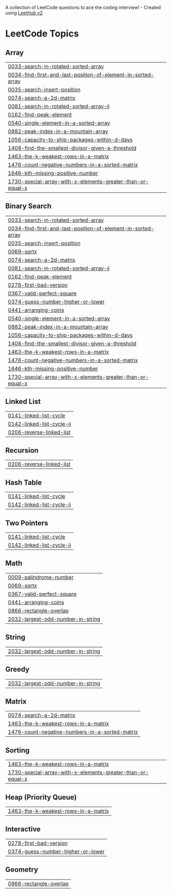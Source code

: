 A collection of LeetCode questions to ace the coding interview! - Created using [LeetHub v2](https://github.com/arunbhardwaj/LeetHub-2.0)
<!---LeetCode Topics Start-->
# LeetCode Topics
## Array
|  |
| ------- |
| [0033-search-in-rotated-sorted-array](https://github.com/yashgarg004/ADSA-Questions/tree/master/0033-search-in-rotated-sorted-array) |
| [0034-find-first-and-last-position-of-element-in-sorted-array](https://github.com/yashgarg004/ADSA-Questions/tree/master/0034-find-first-and-last-position-of-element-in-sorted-array) |
| [0035-search-insert-position](https://github.com/yashgarg004/ADSA-Questions/tree/master/0035-search-insert-position) |
| [0074-search-a-2d-matrix](https://github.com/yashgarg004/ADSA-Questions/tree/master/0074-search-a-2d-matrix) |
| [0081-search-in-rotated-sorted-array-ii](https://github.com/yashgarg004/ADSA-Questions/tree/master/0081-search-in-rotated-sorted-array-ii) |
| [0162-find-peak-element](https://github.com/yashgarg004/ADSA-Questions/tree/master/0162-find-peak-element) |
| [0540-single-element-in-a-sorted-array](https://github.com/yashgarg004/ADSA-Questions/tree/master/0540-single-element-in-a-sorted-array) |
| [0882-peak-index-in-a-mountain-array](https://github.com/yashgarg004/ADSA-Questions/tree/master/0882-peak-index-in-a-mountain-array) |
| [1056-capacity-to-ship-packages-within-d-days](https://github.com/yashgarg004/ADSA-Questions/tree/master/1056-capacity-to-ship-packages-within-d-days) |
| [1408-find-the-smallest-divisor-given-a-threshold](https://github.com/yashgarg004/ADSA-Questions/tree/master/1408-find-the-smallest-divisor-given-a-threshold) |
| [1463-the-k-weakest-rows-in-a-matrix](https://github.com/yashgarg004/ADSA-Questions/tree/master/1463-the-k-weakest-rows-in-a-matrix) |
| [1476-count-negative-numbers-in-a-sorted-matrix](https://github.com/yashgarg004/ADSA-Questions/tree/master/1476-count-negative-numbers-in-a-sorted-matrix) |
| [1646-kth-missing-positive-number](https://github.com/yashgarg004/ADSA-Questions/tree/master/1646-kth-missing-positive-number) |
| [1730-special-array-with-x-elements-greater-than-or-equal-x](https://github.com/yashgarg004/ADSA-Questions/tree/master/1730-special-array-with-x-elements-greater-than-or-equal-x) |
## Binary Search
|  |
| ------- |
| [0033-search-in-rotated-sorted-array](https://github.com/yashgarg004/ADSA-Questions/tree/master/0033-search-in-rotated-sorted-array) |
| [0034-find-first-and-last-position-of-element-in-sorted-array](https://github.com/yashgarg004/ADSA-Questions/tree/master/0034-find-first-and-last-position-of-element-in-sorted-array) |
| [0035-search-insert-position](https://github.com/yashgarg004/ADSA-Questions/tree/master/0035-search-insert-position) |
| [0069-sqrtx](https://github.com/yashgarg004/ADSA-Questions/tree/master/0069-sqrtx) |
| [0074-search-a-2d-matrix](https://github.com/yashgarg004/ADSA-Questions/tree/master/0074-search-a-2d-matrix) |
| [0081-search-in-rotated-sorted-array-ii](https://github.com/yashgarg004/ADSA-Questions/tree/master/0081-search-in-rotated-sorted-array-ii) |
| [0162-find-peak-element](https://github.com/yashgarg004/ADSA-Questions/tree/master/0162-find-peak-element) |
| [0278-first-bad-version](https://github.com/yashgarg004/ADSA-Questions/tree/master/0278-first-bad-version) |
| [0367-valid-perfect-square](https://github.com/yashgarg004/ADSA-Questions/tree/master/0367-valid-perfect-square) |
| [0374-guess-number-higher-or-lower](https://github.com/yashgarg004/ADSA-Questions/tree/master/0374-guess-number-higher-or-lower) |
| [0441-arranging-coins](https://github.com/yashgarg004/ADSA-Questions/tree/master/0441-arranging-coins) |
| [0540-single-element-in-a-sorted-array](https://github.com/yashgarg004/ADSA-Questions/tree/master/0540-single-element-in-a-sorted-array) |
| [0882-peak-index-in-a-mountain-array](https://github.com/yashgarg004/ADSA-Questions/tree/master/0882-peak-index-in-a-mountain-array) |
| [1056-capacity-to-ship-packages-within-d-days](https://github.com/yashgarg004/ADSA-Questions/tree/master/1056-capacity-to-ship-packages-within-d-days) |
| [1408-find-the-smallest-divisor-given-a-threshold](https://github.com/yashgarg004/ADSA-Questions/tree/master/1408-find-the-smallest-divisor-given-a-threshold) |
| [1463-the-k-weakest-rows-in-a-matrix](https://github.com/yashgarg004/ADSA-Questions/tree/master/1463-the-k-weakest-rows-in-a-matrix) |
| [1476-count-negative-numbers-in-a-sorted-matrix](https://github.com/yashgarg004/ADSA-Questions/tree/master/1476-count-negative-numbers-in-a-sorted-matrix) |
| [1646-kth-missing-positive-number](https://github.com/yashgarg004/ADSA-Questions/tree/master/1646-kth-missing-positive-number) |
| [1730-special-array-with-x-elements-greater-than-or-equal-x](https://github.com/yashgarg004/ADSA-Questions/tree/master/1730-special-array-with-x-elements-greater-than-or-equal-x) |
## Linked List
|  |
| ------- |
| [0141-linked-list-cycle](https://github.com/yashgarg004/ADSA-Questions/tree/master/0141-linked-list-cycle) |
| [0142-linked-list-cycle-ii](https://github.com/yashgarg004/ADSA-Questions/tree/master/0142-linked-list-cycle-ii) |
| [0206-reverse-linked-list](https://github.com/yashgarg004/ADSA-Questions/tree/master/0206-reverse-linked-list) |
## Recursion
|  |
| ------- |
| [0206-reverse-linked-list](https://github.com/yashgarg004/ADSA-Questions/tree/master/0206-reverse-linked-list) |
## Hash Table
|  |
| ------- |
| [0141-linked-list-cycle](https://github.com/yashgarg004/ADSA-Questions/tree/master/0141-linked-list-cycle) |
| [0142-linked-list-cycle-ii](https://github.com/yashgarg004/ADSA-Questions/tree/master/0142-linked-list-cycle-ii) |
## Two Pointers
|  |
| ------- |
| [0141-linked-list-cycle](https://github.com/yashgarg004/ADSA-Questions/tree/master/0141-linked-list-cycle) |
| [0142-linked-list-cycle-ii](https://github.com/yashgarg004/ADSA-Questions/tree/master/0142-linked-list-cycle-ii) |
## Math
|  |
| ------- |
| [0009-palindrome-number](https://github.com/yashgarg004/ADSA-Questions/tree/master/0009-palindrome-number) |
| [0069-sqrtx](https://github.com/yashgarg004/ADSA-Questions/tree/master/0069-sqrtx) |
| [0367-valid-perfect-square](https://github.com/yashgarg004/ADSA-Questions/tree/master/0367-valid-perfect-square) |
| [0441-arranging-coins](https://github.com/yashgarg004/ADSA-Questions/tree/master/0441-arranging-coins) |
| [0866-rectangle-overlap](https://github.com/yashgarg004/ADSA-Questions/tree/master/0866-rectangle-overlap) |
| [2032-largest-odd-number-in-string](https://github.com/yashgarg004/ADSA-Questions/tree/master/2032-largest-odd-number-in-string) |
## String
|  |
| ------- |
| [2032-largest-odd-number-in-string](https://github.com/yashgarg004/ADSA-Questions/tree/master/2032-largest-odd-number-in-string) |
## Greedy
|  |
| ------- |
| [2032-largest-odd-number-in-string](https://github.com/yashgarg004/ADSA-Questions/tree/master/2032-largest-odd-number-in-string) |
## Matrix
|  |
| ------- |
| [0074-search-a-2d-matrix](https://github.com/yashgarg004/ADSA-Questions/tree/master/0074-search-a-2d-matrix) |
| [1463-the-k-weakest-rows-in-a-matrix](https://github.com/yashgarg004/ADSA-Questions/tree/master/1463-the-k-weakest-rows-in-a-matrix) |
| [1476-count-negative-numbers-in-a-sorted-matrix](https://github.com/yashgarg004/ADSA-Questions/tree/master/1476-count-negative-numbers-in-a-sorted-matrix) |
## Sorting
|  |
| ------- |
| [1463-the-k-weakest-rows-in-a-matrix](https://github.com/yashgarg004/ADSA-Questions/tree/master/1463-the-k-weakest-rows-in-a-matrix) |
| [1730-special-array-with-x-elements-greater-than-or-equal-x](https://github.com/yashgarg004/ADSA-Questions/tree/master/1730-special-array-with-x-elements-greater-than-or-equal-x) |
## Heap (Priority Queue)
|  |
| ------- |
| [1463-the-k-weakest-rows-in-a-matrix](https://github.com/yashgarg004/ADSA-Questions/tree/master/1463-the-k-weakest-rows-in-a-matrix) |
## Interactive
|  |
| ------- |
| [0278-first-bad-version](https://github.com/yashgarg004/ADSA-Questions/tree/master/0278-first-bad-version) |
| [0374-guess-number-higher-or-lower](https://github.com/yashgarg004/ADSA-Questions/tree/master/0374-guess-number-higher-or-lower) |
## Geometry
|  |
| ------- |
| [0866-rectangle-overlap](https://github.com/yashgarg004/ADSA-Questions/tree/master/0866-rectangle-overlap) |
<!---LeetCode Topics End-->